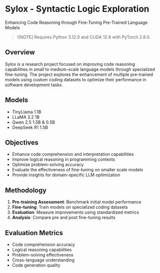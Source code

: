 # Sylox - Syntactic Logic Exploration
Enhancing Code Reasoning through Fine-Tuning Pre-Trained Language Models

> ![NOTE]
> Requires Python 3.12.9 and CUDA 12.8 with PyTorch 2.8.0.

## Overview

Sylox is a research project focused on improving code reasoning capabilities in small to medium-scale language models through specialized fine-tuning. The project explores the enhancement of multiple pre-trained models using custom coding datasets to optimize their performance in software development tasks.

## Models

- TinyLlama 1.1B
- LLaMA 3.2 1B
- Qwen 2.5 1.5B & 0.5B
- DeepSeek R1 1.5B

## Objectives

- Enhance code comprehension and interpretation capabilities
- Improve logical reasoning in programming contexts
- Optimize problem-solving accuracy
- Evaluate the effectiveness of fine-tuning on smaller scale models
- Provide insights for domain-specific LLM optimization

## Methodology

1. **Pre-training Assessment**: Benchmark initial model performance
2. **Fine-tuning**: Train models on specialized coding datasets
3. **Evaluation**: Measure improvements using standardized metrics
4. **Analysis**: Compare pre and post fine-tuning results

## Evaluation Metrics

- Code comprehension accuracy
- Logical reasoning capabilities
- Problem-solving effectiveness
- Cross-language understanding
- Code generation quality